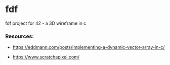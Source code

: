 # fdf
fdf project for 42 - a 3D wireframe in c


### Resources:

+ https://eddmann.com/posts/implementing-a-dynamic-vector-array-in-c/

+ https://www.scratchapixel.com/
